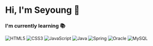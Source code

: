 <h1> Hi, I'm Seyoung 👋 </h1>

<h3> I'm currently learning 📚</h3>

![HTML5](https://img.shields.io/badge/-HTML5-F05032?style=for-the-badge&logo=html5&logoColor=white)
![CSS3](https://img.shields.io/badge/css-1572B6?style=for-the-badge&logo=css3&logoColor=white)
![JavaScript](https://img.shields.io/badge/javascript-F7DF1E?style=for-the-badge&logo=javascript&logoColor=black)
![Java](https://img.shields.io/badge/java-007396?style=for-the-badge&logo=java&logoColor=white)
![Spring](https://img.shields.io/badge/spring-6DB33F?style=for-the-badge&logo=spring&logoColor=white)
![Oracle](https://img.shields.io/badge/oracle-F80000?style=for-the-badge&logo=oracle&logoColor=white)
![MySQL](https://img.shields.io/badge/mysql-4479A1?style=for-the-badge&logo=mysql&logoColor=white)
<!--
**seyoung22222/seyoung22222** is a ✨ _special_ ✨ repository because its `README.md` (this file) appears on your GitHub profile.

Here are some ideas to get you started:

- 🔭 I’m currently working on ...
- 🌱 I’m currently learning ...
- 👯 I’m looking to collaborate on ...
- 🤔 I’m looking for help with ...
- 💬 Ask me about ...
- 📫 How to reach me: ...
- 😄 Pronouns: ...
- ⚡ Fun fact: ...
-->
